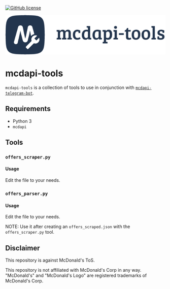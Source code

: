 [![GitHub license](https://img.shields.io/github/license/giacomoferretti/mcdapi-tools.svg?color=informational)](https://github.com/giacomoferretti/mcdapi-tools/blob/master/LICENSE)

![Header](.github/header.png)

# mcdapi-tools
`mcdapi-tools` is a collection of tools to use in conjunction with [`mcdapi-telegram-bot`](https://github.com/giacomoferretti/mcdapi-telegram-bot).

## Requirements
* Python 3
* `mcdapi`

## Tools

### `offers_scraper.py`
#### Usage
Edit the file to your needs.

### `offers_parser.py`
#### Usage
Edit the file to your needs.

NOTE: Use it after creating an `offers_scraped.json` with the `offers_scraper.py` tool.

## Disclaimer
This repository is against McDonald's ToS.

This repository is not affiliated with McDonald's Corp in any way. "McDonald's" and "McDonald's Logo" are registered trademarks of McDonald's Corp.

